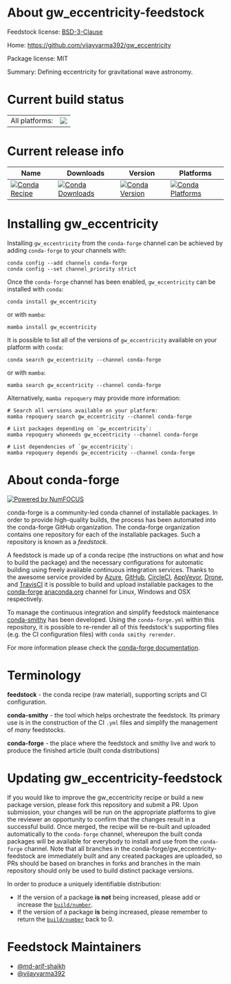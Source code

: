 About gw_eccentricity-feedstock
===============================

Feedstock license: [BSD-3-Clause](https://github.com/conda-forge/gw_eccentricity-feedstock/blob/main/LICENSE.txt)

Home: https://github.com/vijayvarma392/gw_eccentricity

Package license: MIT

Summary: Defining eccentricity for gravitational wave astronomy.

Current build status
====================


<table><tr><td>All platforms:</td>
    <td>
      <a href="https://dev.azure.com/conda-forge/feedstock-builds/_build/latest?definitionId=19625&branchName=main">
        <img src="https://dev.azure.com/conda-forge/feedstock-builds/_apis/build/status/gw_eccentricity-feedstock?branchName=main">
      </a>
    </td>
  </tr>
</table>

Current release info
====================

| Name | Downloads | Version | Platforms |
| --- | --- | --- | --- |
| [![Conda Recipe](https://img.shields.io/badge/recipe-gw_eccentricity-green.svg)](https://anaconda.org/conda-forge/gw_eccentricity) | [![Conda Downloads](https://img.shields.io/conda/dn/conda-forge/gw_eccentricity.svg)](https://anaconda.org/conda-forge/gw_eccentricity) | [![Conda Version](https://img.shields.io/conda/vn/conda-forge/gw_eccentricity.svg)](https://anaconda.org/conda-forge/gw_eccentricity) | [![Conda Platforms](https://img.shields.io/conda/pn/conda-forge/gw_eccentricity.svg)](https://anaconda.org/conda-forge/gw_eccentricity) |

Installing gw_eccentricity
==========================

Installing `gw_eccentricity` from the `conda-forge` channel can be achieved by adding `conda-forge` to your channels with:

```
conda config --add channels conda-forge
conda config --set channel_priority strict
```

Once the `conda-forge` channel has been enabled, `gw_eccentricity` can be installed with `conda`:

```
conda install gw_eccentricity
```

or with `mamba`:

```
mamba install gw_eccentricity
```

It is possible to list all of the versions of `gw_eccentricity` available on your platform with `conda`:

```
conda search gw_eccentricity --channel conda-forge
```

or with `mamba`:

```
mamba search gw_eccentricity --channel conda-forge
```

Alternatively, `mamba repoquery` may provide more information:

```
# Search all versions available on your platform:
mamba repoquery search gw_eccentricity --channel conda-forge

# List packages depending on `gw_eccentricity`:
mamba repoquery whoneeds gw_eccentricity --channel conda-forge

# List dependencies of `gw_eccentricity`:
mamba repoquery depends gw_eccentricity --channel conda-forge
```


About conda-forge
=================

[![Powered by
NumFOCUS](https://img.shields.io/badge/powered%20by-NumFOCUS-orange.svg?style=flat&colorA=E1523D&colorB=007D8A)](https://numfocus.org)

conda-forge is a community-led conda channel of installable packages.
In order to provide high-quality builds, the process has been automated into the
conda-forge GitHub organization. The conda-forge organization contains one repository
for each of the installable packages. Such a repository is known as a *feedstock*.

A feedstock is made up of a conda recipe (the instructions on what and how to build
the package) and the necessary configurations for automatic building using freely
available continuous integration services. Thanks to the awesome service provided by
[Azure](https://azure.microsoft.com/en-us/services/devops/), [GitHub](https://github.com/),
[CircleCI](https://circleci.com/), [AppVeyor](https://www.appveyor.com/),
[Drone](https://cloud.drone.io/welcome), and [TravisCI](https://travis-ci.com/)
it is possible to build and upload installable packages to the
[conda-forge](https://anaconda.org/conda-forge) [anaconda.org](https://anaconda.org/)
channel for Linux, Windows and OSX respectively.

To manage the continuous integration and simplify feedstock maintenance
[conda-smithy](https://github.com/conda-forge/conda-smithy) has been developed.
Using the ``conda-forge.yml`` within this repository, it is possible to re-render all of
this feedstock's supporting files (e.g. the CI configuration files) with ``conda smithy rerender``.

For more information please check the [conda-forge documentation](https://conda-forge.org/docs/).

Terminology
===========

**feedstock** - the conda recipe (raw material), supporting scripts and CI configuration.

**conda-smithy** - the tool which helps orchestrate the feedstock.
                   Its primary use is in the construction of the CI ``.yml`` files
                   and simplify the management of *many* feedstocks.

**conda-forge** - the place where the feedstock and smithy live and work to
                  produce the finished article (built conda distributions)


Updating gw_eccentricity-feedstock
==================================

If you would like to improve the gw_eccentricity recipe or build a new
package version, please fork this repository and submit a PR. Upon submission,
your changes will be run on the appropriate platforms to give the reviewer an
opportunity to confirm that the changes result in a successful build. Once
merged, the recipe will be re-built and uploaded automatically to the
`conda-forge` channel, whereupon the built conda packages will be available for
everybody to install and use from the `conda-forge` channel.
Note that all branches in the conda-forge/gw_eccentricity-feedstock are
immediately built and any created packages are uploaded, so PRs should be based
on branches in forks and branches in the main repository should only be used to
build distinct package versions.

In order to produce a uniquely identifiable distribution:
 * If the version of a package **is not** being increased, please add or increase
   the [``build/number``](https://docs.conda.io/projects/conda-build/en/latest/resources/define-metadata.html#build-number-and-string).
 * If the version of a package **is** being increased, please remember to return
   the [``build/number``](https://docs.conda.io/projects/conda-build/en/latest/resources/define-metadata.html#build-number-and-string)
   back to 0.

Feedstock Maintainers
=====================

* [@md-arif-shaikh](https://github.com/md-arif-shaikh/)
* [@vijayvarma392](https://github.com/vijayvarma392/)

